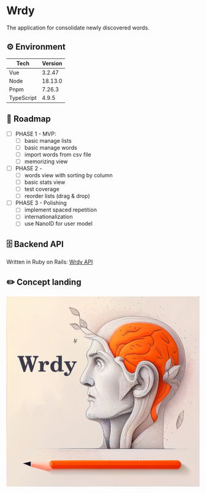 # Wrdy

The application for consolidate newly discovered words.

## ⚙️ Environment 

| Tech       | Version |
| ---------- | ------- |
| Vue        | 3.2.47  |
| Node       | 18.13.0 |
| Pnpm       | 7.26.3  |
| TypeScript | 4.9.5   |

## 🚩 Roadmap 

- [ ] PHASE 1 - MVP:
  - [ ] basic manage lists
  - [ ] basic manage words
  - [ ] import words from csv file
  - [ ] memorizing view
- [ ] PHASE 2 - 
  - [ ] words view with sorting by column 
  - [ ] basic stats view
  - [ ] test coverage
  - [ ] reorder lists (drag & drop)
- [ ] PHASE 3 - Polishing
  - [ ] implement spaced repetition
  - [ ] internationalization
  - [ ] use NanoID for user model

## 🗄️ Backend API 

Written in Ruby on Rails: [Wrdy API](https://github.com/pasikonik/wrdy-api)


## ✏️ Concept landing 

![landing](https://github.com/pasikonik/wrdy/blob/main/public/landing-art.png?raw=true)